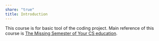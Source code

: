 ```yaml
---
share: "true"
title: Introduction
---
```

This course is for basic tool of the coding project.
Main reference of this course is [The Missing Semester of Your CS education](https://missing.csail.mit.edu/).
